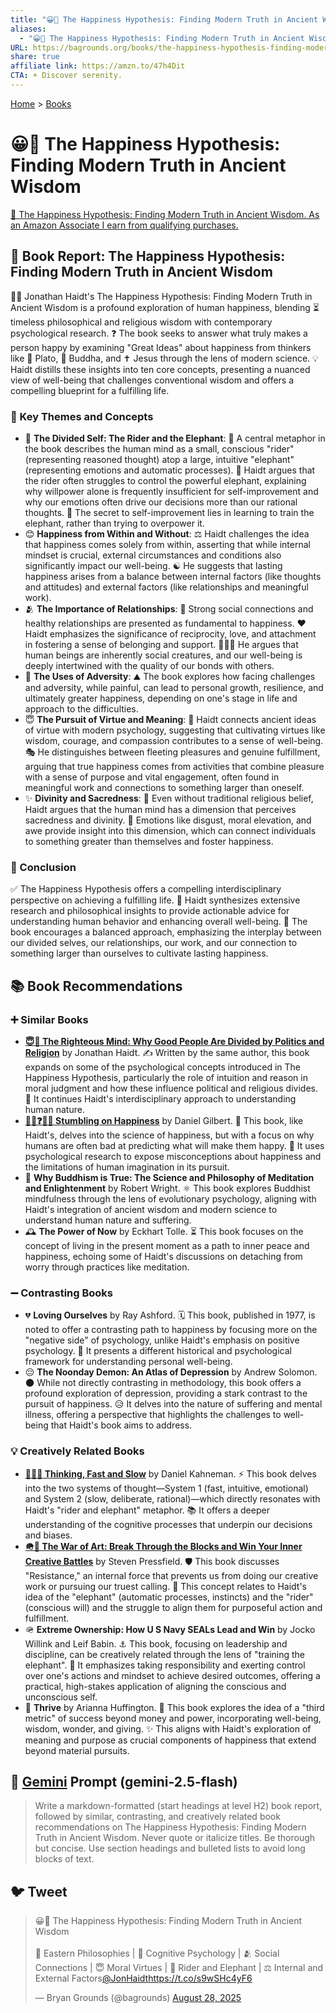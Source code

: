 ```yaml
---
title: "😀📜 The Happiness Hypothesis: Finding Modern Truth in Ancient Wisdom"
aliases:
  - "😀📜 The Happiness Hypothesis: Finding Modern Truth in Ancient Wisdom"
URL: https://bagrounds.org/books/the-happiness-hypothesis-finding-modern-truth-in-ancient-wisdom
share: true
affiliate link: https://amzn.to/47h4Dit
CTA: ☀️ Discover serenity.
---
```

[Home](../index.md) > [Books](./index.md)  
# 😀📜 The Happiness Hypothesis: Finding Modern Truth in Ancient Wisdom  
[🛒 The Happiness Hypothesis: Finding Modern Truth in Ancient Wisdom. As an Amazon Associate I earn from qualifying purchases.](https://amzn.to/47h4Dit)  
  
## 📖 Book Report: The Happiness Hypothesis: Finding Modern Truth in Ancient Wisdom  
  
👨‍🏫 Jonathan Haidt's The Happiness Hypothesis: Finding Modern Truth in Ancient Wisdom is a profound exploration of human happiness, blending ⏳ timeless philosophical and religious wisdom with contemporary psychological research. ❓ The book seeks to answer what truly makes a person happy by examining "Great Ideas" about happiness from thinkers like 👤 Plato, 🧘 Buddha, and ✝️ Jesus through the lens of modern science. 💡 Haidt distills these insights into ten core concepts, presenting a nuanced view of well-being that challenges conventional wisdom and offers a compelling blueprint for a fulfilling life.  
  
### 🔑 Key Themes and Concepts  
  
* 🧠 **The Divided Self: The Rider and the Elephant**: 🐘 A central metaphor in the book describes the human mind as a small, conscious "rider" (representing reasoned thought) atop a large, intuitive "elephant" (representing emotions and automatic processes). 🐴 Haidt argues that the rider often struggles to control the powerful elephant, explaining why willpower alone is frequently insufficient for self-improvement and why our emotions often drive our decisions more than our rational thoughts. 💪 The secret to self-improvement lies in learning to train the elephant, rather than trying to overpower it.  
* 😊 **Happiness from Within and Without**: ⚖️ Haidt challenges the idea that happiness comes solely from within, asserting that while internal mindset is crucial, external circumstances and conditions also significantly impact our well-being. ☯️ He suggests that lasting happiness arises from a balance between internal factors (like thoughts and attitudes) and external factors (like relationships and meaningful work).  
* 🫂 **The Importance of Relationships**: 🤝 Strong social connections and healthy relationships are presented as fundamental to happiness. ❤️ Haidt emphasizes the significance of reciprocity, love, and attachment in fostering a sense of belonging and support. 🧑‍🤝‍🧑 He argues that human beings are inherently social creatures, and our well-being is deeply intertwined with the quality of our bonds with others.  
* 🤕 **The Uses of Adversity**: ⛰️ The book explores how facing challenges and adversity, while painful, can lead to personal growth, resilience, and ultimately greater happiness, depending on one's stage in life and approach to the difficulties.  
* 😇 **The Pursuit of Virtue and Meaning**: 🌱 Haidt connects ancient ideas of virtue with modern psychology, suggesting that cultivating virtues like wisdom, courage, and compassion contributes to a sense of well-being. 🎭 He distinguishes between fleeting pleasures and genuine fulfillment, arguing that true happiness comes from activities that combine pleasure with a sense of purpose and vital engagement, often found in meaningful work and connections to something larger than oneself.  
* ✨ **Divinity and Sacredness**: 🙏 Even without traditional religious belief, Haidt argues that the human mind has a dimension that perceives sacredness and divinity. 🌟 Emotions like disgust, moral elevation, and awe provide insight into this dimension, which can connect individuals to something greater than themselves and foster happiness.  
  
### 📝 Conclusion  
  
✅ The Happiness Hypothesis offers a compelling interdisciplinary perspective on achieving a fulfilling life. 🧪 Haidt synthesizes extensive research and philosophical insights to provide actionable advice for understanding human behavior and enhancing overall well-being. 💯 The book encourages a balanced approach, emphasizing the interplay between our divided selves, our relationships, our work, and our connection to something larger than ourselves to cultivate lasting happiness.  
  
## 📚 Book Recommendations  
  
### ➕ Similar Books  
  
* **[😇🧠 The Righteous Mind: Why Good People Are Divided by Politics and Religion](./the-righteous-mind.md)** by Jonathan Haidt. ✍️ Written by the same author, this book expands on some of the psychological concepts introduced in The Happiness Hypothesis, particularly the role of intuition and reason in moral judgment and how these influence political and religious divides. 🔎 It continues Haidt's interdisciplinary approach to understanding human nature.  
* **[🚶‍♀️❓😄😊 Stumbling on Happiness](./stumbling-on-happiness.md)** by Daniel Gilbert. 🤔 This book, like Haidt's, delves into the science of happiness, but with a focus on why humans are often bad at predicting what will make them happy. 🔬 It uses psychological research to expose misconceptions about happiness and the limitations of human imagination in its pursuit.  
* 🧘 **Why Buddhism is True: The Science and Philosophy of Meditation and Enlightenment** by Robert Wright. ⚛️ This book explores Buddhist mindfulness through the lens of evolutionary psychology, aligning with Haidt's integration of ancient wisdom and modern science to understand human nature and suffering.  
* 🕰️ **The Power of Now** by Eckhart Tolle. ⏳ This book focuses on the concept of living in the present moment as a path to inner peace and happiness, echoing some of Haidt's discussions on detaching from worry through practices like meditation.  
  
### ➖ Contrasting Books  
  
* 💔 **Loving Ourselves** by Ray Ashford. 🗓️ This book, published in 1977, is noted to offer a contrasting path to happiness by focusing more on the "negative side" of psychology, unlike Haidt's emphasis on positive psychology. 📜 It presents a different historical and psychological framework for understanding personal well-being.  
* 😔 **The Noonday Demon: An Atlas of Depression** by Andrew Solomon. 🌑 While not directly contrasting in methodology, this book offers a profound exploration of depression, providing a stark contrast to the pursuit of happiness. 😥 It delves into the nature of suffering and mental illness, offering a perspective that highlights the challenges to well-being that Haidt's book aims to address.  
  
### 💡 Creatively Related Books  
  
* **[🤔🐇🐢 Thinking, Fast and Slow](./thinking-fast-and-slow.md)** by Daniel Kahneman. ⚡ This book delves into the two systems of thought—System 1 (fast, intuitive, emotional) and System 2 (slow, deliberate, rational)—which directly resonates with Haidt's "rider and elephant" metaphor. 📚 It offers a deeper understanding of the cognitive processes that underpin our decisions and biases.  
* **[🪖🎨 The War of Art: Break Through the Blocks and Win Your Inner Creative Battles](./the-war-of-art.md)** by Steven Pressfield. 🛡️ This book discusses "Resistance," an internal force that prevents us from doing our creative work or pursuing our truest calling. 🚧 This concept relates to Haidt's idea of the "elephant" (automatic processes, instincts) and the "rider" (conscious will) and the struggle to align them for purposeful action and fulfillment.  
* 🪖 **Extreme Ownership: How U S Navy SEALs Lead and Win** by Jocko Willink and Leif Babin. ⚓ This book, focusing on leadership and discipline, can be creatively related through the lens of "training the elephant". 🎯 It emphasizes taking responsibility and exerting control over one's actions and mindset to achieve desired outcomes, offering a practical, high-stakes application of aligning the conscious and unconscious self.  
* 🌻 **Thrive** by Arianna Huffington. 🚀 This book explores the idea of a "third metric" of success beyond money and power, incorporating well-being, wisdom, wonder, and giving. ✨ This aligns with Haidt's exploration of meaning and purpose as crucial components of happiness that extend beyond material pursuits.  
  
## 💬 [Gemini](https://gemini.google.com) Prompt (gemini-2.5-flash)  
> Write a markdown-formatted (start headings at level H2) book report, followed by similar, contrasting, and creatively related book recommendations on The Happiness Hypothesis: Finding Modern Truth in Ancient Wisdom. Never quote or italicize titles. Be thorough but concise. Use section headings and bulleted lists to avoid long blocks of text.  
  
## 🐦 Tweet  
<blockquote class="twitter-tweet" data-theme="dark"><p lang="en" dir="ltr">😀📜 The Happiness Hypothesis: Finding Modern Truth in Ancient Wisdom<br><br>🧘 Eastern Philosophies | 🧠 Cognitive Psychology | 🫂 Social Connections | 😇 Moral Virtues | 🐘 Rider and Elephant | ⚖️ Internal and External Factors<a href="https://twitter.com/JonHaidt?ref_src=twsrc%5Etfw">@JonHaidt</a><a href="https://t.co/s9wSHc4yF6">https://t.co/s9wSHc4yF6</a></p>&mdash; Bryan Grounds (@bagrounds) <a href="https://twitter.com/bagrounds/status/1961068988072648991?ref_src=twsrc%5Etfw">August 28, 2025</a></blockquote> <script async src="https://platform.twitter.com/widgets.js" charset="utf-8"></script>